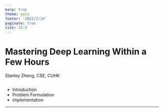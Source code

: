 ```yaml
---
marp: true
theme: gaia
footer: '2022/2/19'
paginate: true
size: 16:9
---
```


# Mastering Deep Learning Within a Few Hours

Stanley Zheng, CSE, CUHK


## 
- Introduction
- Problem Formulation
- implementation

---

